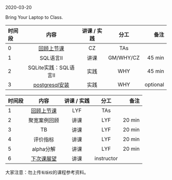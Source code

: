 2020-03-20

Bring Your Laptop to Class. 

|时间段     |  内容    | 讲课 / 实践     |  分工  |备注       |
| :---     |   :----:    |   :----:    |    :----:    |       ---: |
|    0     | [回顾上节课](../WW4/WW4-Plan.md)         |  CZ   |     TAs     |        |
|    1     | SQL语言II   |  讲课   |    GM/WHY/CZ     |    45 min    |
|    2     | SQLite实践：SQL语言II   |  实践   |    WHY     |    45 min    | 
|    3     | [postgresql安装](http://postgresql.org)   |   实践    | WHY | optional |

|时间段     |  内容    | 讲课 / 实践     |  分工  |备注       |
| :---     |   :----:    |   :----:    |    :----:    |       ---: |
|    1     | [回顾上节课](../WW4/WW4-Plan.md)         |  LYF   |     TAs     |        |
|    2     | 聚宽案例回顾 |  讲课   |    LYF     |   20 min     |
|    3     | TB |  讲课   |    LYF     |   20 min     |
|    4     | 评价指标 |  讲课   |    LYF     |   20 min     |
|    5     | alpha分解 |  讲课   |    LYF     |   20 min     |
|    6     | [下次课展望](../WW6/WW6-Plan.md)     |  讲课   |  instructor  |      |

大家注意：勿上传``有版权``的课程参考资料。
